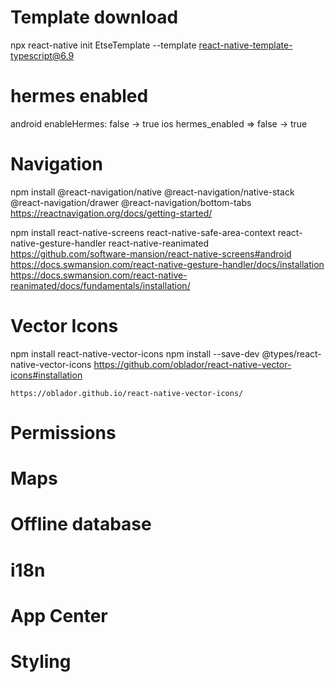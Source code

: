 # Template download 
npx react-native init EtseTemplate --template react-native-template-typescript@6.9

# hermes enabled
android
    enableHermes: false -> true
ios 
    hermes_enabled => false -> true

# Navigation
npm install @react-navigation/native @react-navigation/native-stack @react-navigation/drawer @react-navigation/bottom-tabs
    https://reactnavigation.org/docs/getting-started/

npm install react-native-screens react-native-safe-area-context react-native-gesture-handler react-native-reanimated
    https://github.com/software-mansion/react-native-screens#android
    https://docs.swmansion.com/react-native-gesture-handler/docs/installation
    https://docs.swmansion.com/react-native-reanimated/docs/fundamentals/installation/

# Vector Icons
npm install react-native-vector-icons
npm install --save-dev @types/react-native-vector-icons
    https://github.com/oblador/react-native-vector-icons#installation

    https://oblador.github.io/react-native-vector-icons/

# Permissions

# Maps

# Offline database

# i18n

# App Center

# Styling

